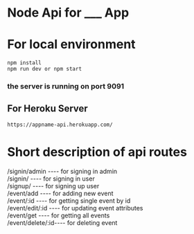 # Node Api for \_\_\_ App

# For local environment

```
npm install
npm run dev or npm start
```

### the server is running on port 9091

## For Heroku Server

```
https://appname-api.herokuapp.com/
```

# Short description of api routes

/signin/admin ---- for signing in admin  
/signin/ ---- for signing in user  
/signup/ ---- for signing up user  
/event/add ---- for adding new event  
/event/:id ---- for getting single event by id  
/event/edit/:id ---- for updating event attributes  
/event/get ---- for getting all events  
/event/delete/:id---- for deleting event
